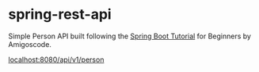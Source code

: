 # spring-rest-api

Simple Person API built following the [Spring Boot Tutorial](https://www.youtube.com/watch?v=vtPkZShrvXQ) for Beginners by 
Amigoscode.

[localhost:8080/api/v1/person](http://localhost:8080/api/v1/person)
